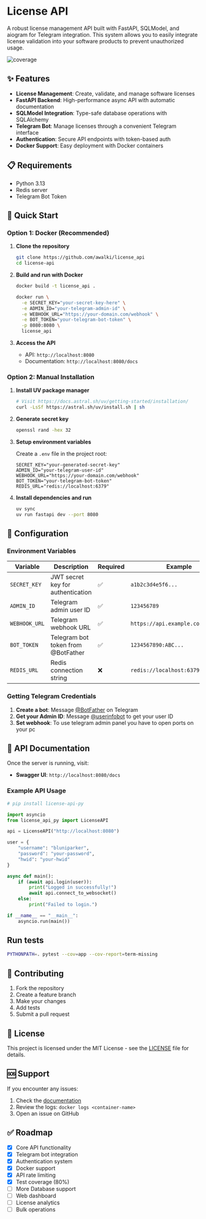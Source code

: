 # License API

A robust license management API built with FastAPI, SQLModel, and aiogram for Telegram integration. This system allows you to easily integrate license validation into your software products to prevent unauthorized usage.

![coverage](https://img.shields.io/badge/coverage-80%25-brightgreen.svg?style=flat-square)

## ✨ Features

- **License Management**: Create, validate, and manage software licenses
- **FastAPI Backend**: High-performance async API with automatic documentation
- **SQLModel Integration**: Type-safe database operations with SQLAlchemy
- **Telegram Bot**: Manage licenses through a convenient Telegram interface
- **Authentication**: Secure API endpoints with token-based auth
- **Docker Support**: Easy deployment with Docker containers

## 📋 Requirements

- Python 3.13
- Redis server
- Telegram Bot Token

## 🚀 Quick Start

### Option 1: Docker (Recommended)

1. **Clone the repository**
   ```bash
   git clone https://github.com/awalki/license_api
   cd license-api
   ```

2. **Build and run with Docker**
   ```bash
   docker build -t license_api .
   
   docker run \
     -e SECRET_KEY="your-secret-key-here" \
     -e ADMIN_ID="your-telegram-admin-id" \
     -e WEBHOOK_URL="https://your-domain.com/webhook" \
     -e BOT_TOKEN="your-telegram-bot-token" \
     -p 8080:8080 \
     license_api
   ```

3. **Access the API**
   - API: `http://localhost:8080`
   - Documentation: `http://localhost:8080/docs`

### Option 2: Manual Installation

1. **Install UV package manager**
   ```bash
   # Visit https://docs.astral.sh/uv/getting-started/installation/
   curl -LsSf https://astral.sh/uv/install.sh | sh
   ```

2. **Generate secret key**
   ```bash
   openssl rand -hex 32
   ```

3. **Setup environment variables**
   
   Create a `.env` file in the project root:
   ```env
   SECRET_KEY="your-generated-secret-key"
   ADMIN_ID="your-telegram-user-id"
   WEBHOOK_URL="https://your-domain.com/webhook"
   BOT_TOKEN="your-telegram-bot-token"
   REDIS_URL="redis://localhost:6379"
   ```

4. **Install dependencies and run**
   ```bash
   uv sync
   uv run fastapi dev --port 8080
   ```

## 🔧 Configuration

### Environment Variables

| Variable | Description | Required | Example |
|----------|-------------|----------|---------|
| `SECRET_KEY` | JWT secret key for authentication | ✅ | `a1b2c3d4e5f6...` |
| `ADMIN_ID` | Telegram admin user ID | ✅ | `123456789` |
| `WEBHOOK_URL` | Telegram webhook URL | ✅ | `https://api.example.com/webhook` |
| `BOT_TOKEN` | Telegram bot token from @BotFather | ✅ | `1234567890:ABC...` |
| `REDIS_URL` | Redis connection string | ❌ | `redis://localhost:6379` |

### Getting Telegram Credentials

1. **Create a bot**: Message [@BotFather](https://t.me/BotFather) on Telegram
2. **Get your Admin ID**: Message [@userinfobot](https://t.me/userinfobot) to get your user ID
3. **Set webhook**: To use telegram admin panel you have to open ports on your pc

## 📖 API Documentation

Once the server is running, visit:
- **Swagger UI**: `http://localhost:8080/docs`

### Example API Usage

```python
# pip install license-api-py

import asyncio
from license_api_py import LicenseAPI

api = LicenseAPI("http://localhost:8080")

user = {
    "username": "bluniparker",
    "password": "your-password",
    "hwid": "your-hwid"
}

async def main():
    if (await api.login(user)):
        print("Logged in successfully!")
        await api.connect_to_websocket()
    else:
        print("Failed to login.")

if __name__ == "__main__":
    asyncio.run(main())
```

## Run tests
```bash
PYTHONPATH=. pytest --cov=app --cov-report=term-missing
```

## 🤝 Contributing

1. Fork the repository
2. Create a feature branch
3. Make your changes
4. Add tests
5. Submit a pull request

## 📄 License

This project is licensed under the MIT License - see the [LICENSE](LICENSE) file for details.

## 🆘 Support

If you encounter any issues:
1. Check the [documentation](http://localhost:8080/docs)
2. Review the logs: `docker logs <container-name>`
3. Open an issue on GitHub

## ✅ Roadmap

- [x] Core API functionality
- [x] Telegram bot integration
- [x] Authentication system
- [x] Docker support
- [x] API rate limiting
- [x] Test coverage (80%)
- [ ] More Database support
- [ ] Web dashboard
- [ ] License analytics
- [ ] Bulk operations
